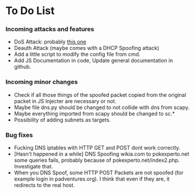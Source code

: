 # To Do List

### Incoming attacks and features
- DoS Attack: probably [this one](https://www.giac.org/paper/gsec/313/naptha-type-denial-of-service-attack/100899)
- Deauth Attack (maybe comes with a DHCP Spoofing attack)
- Add a little script to modify the config file from cmd.
- Add JS Documentation in code, Update general documentation in github.

### Incoming minor changes
- Check if all those things of the spoofed packet copied from the original packet in JS Injecter are necessary or not. 
- Maybe file dns.py should be changed to not collide with dns from scapy.
- Maybe everything imported from scapy should be changed to sc.*
- Possibility of adding subnets as targets.

### Bug fixes
- Fucking DNS iptables with HTTP GET and POST dont work correctly.
- [Hasn't happened in a while] DNS Spoofing wikia.com to pokexperto.net some queries fails, probably because of pokexperto.net/index2.php. Investigate that.
- When you DNS Spoof, some HTTP POST Packets are not spoofed (for example login in padventures.org). I think that even if they are, it redirects to the real host.
